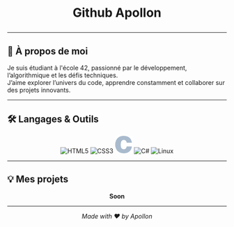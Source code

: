 # <p align="center">Github <strong>Apollon</strong></p>

---

## 🚀 À propos de moi

Je suis étudiant à l'école 42, passionné par le développement, l’algorithmique et les défis techniques.  
J’aime explorer l’univers du code, apprendre constamment et collaborer sur des projets innovants.

---

## 🛠️ Langages & Outils

<p align="center">
  <!-- HTML5 minimal icon -->
  <img src="https://cdn.jsdelivr.net/gh/devicons/devicon/icons/html5/html5-plain.svg" alt="HTML5" width="40" height="40"/>
  <!-- CSS3 minimal icon -->
  <img src="https://cdn.jsdelivr.net/gh/devicons/devicon/icons/css3/css3-plain.svg" alt="CSS3" width="40" height="40"/>
  <!-- C modern hexagon icon -->
  <img src="https://raw.githubusercontent.com/devicons/devicon/master/icons/c/c-original.svg" alt="C" width="40" height="40"/>
  <!-- C# minimal icon -->
  <img src="https://cdn.jsdelivr.net/gh/devicons/devicon/icons/csharp/csharp-plain.svg" alt="C#" width="40" height="40"/>
  <!-- Linux minimal icon -->
  <img src="https://cdn.jsdelivr.net/gh/devicons/devicon/icons/linux/linux-plain.svg" alt="Linux" width="40" height="40"/>
</p>

---

## 💡 Mes projets

<p align="center"><strong>Soon</strong></p>

---

<p align="center"><i>Made with ❤️ by Apollon</i></p>
